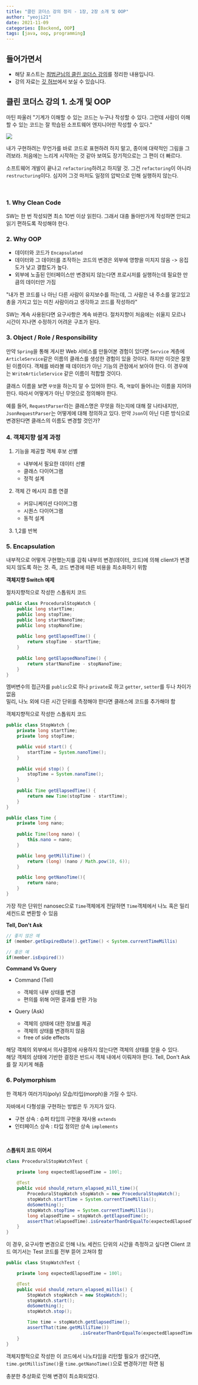 ```yaml
---
title: "클린 코더스 강의 정리 - 1장, 2장 소개 및 OOP"
author: "yeoji21"
date: 2021-11-09
categories: [Backend, OOP]
tags: [java, oop, programming]
---
```


## 들어가면서

- 해당 포스트는 [최범균님의 클린 코더스 강의](https://www.youtube.com/watch?v=60lLSe1phks)를 정리한 내용입니다. 
- 강의 자료는 [깃 허브](https://github.com/msbaek/clean-coders-2013)에서 보실 수 있습니다.

## 클린 코더스 강의 1. 소개 및 OOP

마틴 파울러 "기계가 이해할 수 있는 코드는 누구나 작성할 수 있다. 그런데 사람이 이해할 수 있는 코드는 잘 학습된 소프트웨어 엔지니어만 작성할 수 있다."

<img src="https://github.com/msbaek/clean-coders-2013/blob/master/0.TOC.png?raw=true">

내가 구현하려는 무언가를 바로 코드로 표현하려 하지 말고, 종이에 대략적인 그림을 그려보라. 처음에는 느리게 시작하는 것 같아 보여도 장기적으로는 그 편이 더 빠르다. 

소프트웨어 개발이 끝나고 `refactoring`하려고 하지말 것. 그건 `refactoring`이 아니라 `restructuring`이다. 심지어 그것 마저도 일정의 압박으로 인해 실행하지 않는다. 

<br>

### 1. Why Clean Code
SW는 한 번 작성되면 최소 10번 이상 읽힌다. 그래서 대충 돌아만가게 작성하면 안되고 읽기 편하도록 작성해야 한다. 

### 2. Why OOP
- 데이터와 코드가 `Encapsulated`
- 데이터와 그 데이터를 조작하는 코드의 변경은 외부에 영향을 미치지 않음 -> 응집도가 낮고 결합도가 높다.
- 외부에 노출된 인터페이스만 변경되지 않는다면 프로시저를 실행하는데 필요한 만큼의 데이터만 가짐

"내가 짠 코드를 나 아닌 다른 사람이 유지보수를 하는데, 그 사람은 내 주소를 알고있고 총을 가지고 있는 미친 사람이라고 생각하고 코드를 작성하라"

SW는 계속 사용된다면 요구사항은 계속 바뀐다. 절차지향이 처음에는 쉬울지 모르나 시간이 지나면 수정하기 어려운 구조가 된다. 

### 3. Object / Role / Responsibility
만약 `Spring`을 통해 게시판 Web 서비스를 만들어본 경험이 있다면 `Service` 계층에 `ArticleService`같은 이름의 클래스를 생성한 경험이 있을 것이다. 하지만 이것은 잘못된 이름이다. 객체를 바라볼 때 데이터가 아닌 기능의 관점에서 보아야 한다. 이 경우에는 `WriteArticleService` 같은 이름이 적합할 것이다.

클래스 이름을 보면 `무엇`을 하는지 알 수 있어야 한다. 즉, `역할`이 들어나는 이름을 지어야 한다. 따라서 어떻게가 아닌 무엇으로 정의해야 한다.

예를 들어, `RequestParser`라는 클래스명은 무엇을 하는지에 대해 잘 나타내지만, `JsonRequestParser`는 어떻게에 대해 정의하고 있다. 만약 `Json`이 아닌 다른 방식으로 변경된다면 클래스의 이름도 변경할 것인가?

### 4. 객체지향 설계 과정
1) 기능을 제공할 객체 후보 선별
   - 내부에서 필요한 데이터 선별
   - 클래스 다이어그램
   - 정적 설계
  
2) 객체 간 메시지 흐름 연결
   - 커뮤니케이션 다이어그램
   - 시퀀스 다이어그램
   - 동적 설계

3) 1,2를 반복

### 5. Encapsulation

내부적으로 어떻게 구현했는지를 감춰 내부의 변경(데이터, 코드)에 의해 client가 변경되지 않도록 하는 것. 즉, 코드 변경에 따른 비용을 최소화하기 위함

**객체지향 Switch 예제**

절차지향적으로 작성한 스톱워치 코드
```java
public class ProceduralStopWatch {
    public long startTime;
    public long stopTime;
    public long startNanoTime;
    public long stopNanoTime;
    
    public long getElapsedTime() {
        return stopTime - startTime;
    }
    
    public long getElapsedNanoTime() {
        return startNanoTime - stopNanoTime;
    }
}
```
멤버변수의 접근자를 `public`으로 하나 `private`로 하고 `getter`, `setter`를 두나 차이가 없음  
밀리, 나노 외에 다른 시간 단위를 측정해야 한다면 클래스에 코드를 추가해야 함

객체지향적으로 작성한 스톱워치 코드
```java
public class StopWatch {
    private long startTime;
    private long stopTime;

    public void start() {
        startTime = System.nanoTime();
    }
    
    public void stop() {
        stopTime = System.nanoTime();
    }
    
    public Time getElapsedTime() {
        return new Time(stopTime - startTime);
    }
}
```
```java
public class Time {
    private long nano;
    
    public Time(long nano) {
        this.nano = nano;
    }

    public long getMilliTime() {
        return (long) (nano / Math.pow(10, 6));
    }

    public long getNanoTime(){
        return nano;
    }
}
```

가장 작은 단위인 nanosec으로 `Time`객체에게 전달하면 `Time`객체에서 나노 혹은 밀리 세컨드로 변환할 수 있음

**Tell, Don't Ask**

```java
// 좋지 않은 예
if (member.getExpiredDate().getTime() < System.currentTimeMillis)
```
```java
// 좋은 예
if(member.isExpired())
```


**Command Vs Query**

- Command (Tell)
  - 객체의 내부 상태를 변경
  - 편의를 위해 어떤 결과를 반환 가능

- Query (Ask)
  - 객체의 상태에 대한 정보를 제공
  - 객체의 상태를 변경하지 않음
  - free of side effects

해당 객체의 외부에서 의사결정에 사용하지 않는다면 객체의 상태를 얻을 수 있다.  
해당 객체의 상태에 기반한 결정은 반드시 객체 내에서 이뤄져야 한다.
Tell, Don't Ask를 잘 지키게 해줌

### 6. Polymorphism
한 객체가 여러가지(poly) 모습/타입(morph)을 가질 수 있다.

자바에서 다형성을 구현하는 방법은 두 가지가 있다.
- 구현 상속 : 슈퍼 타입의 구현을 재사용 `extends` 
- 인터페이스 상속 : 타입 정의만 상속 `implements`

<br>

**스톱워치 코드 이어서**
```java
class ProceduralStopWatchTest {

    private long expectedElapsedTime = 100l;
    
    @Test
    public void should_return_elapsed_mill_time(){
        ProceduralStopWatch stopWatch = new ProceduralStopWatch();
        stopWatch.startTime = System.currentTimeMillis();
        doSomething();
        stopWatch.stopTime = System.currentTimeMillis();
        long elapsedTime = stopWatch.getElapsedTime();
        assertThat(elapsedTime).isGreaterThanOrEqualTo(expectedElapsedTime);
    }
}
```
이 경우, 요구사항 변경으로 인해 나노 세컨드 단위의 시간을 측정하고 싶다면 Client 코드 여기서는 Test 코드를 전부 뜯어 고쳐야 함

```java
public class StopWatchTest {

    private long expectedElapsedTime = 100l;

    @Test
    public void should_return_elapsed_millis() {
        StopWatch stopWatch = new StopWatch();
        stopWatch.start();
        doSomething();
        stopWatch.stop();

        Time time = stopWatch.getElapsedTime();
        assertThat(time.getMilliTime())
                            .isGreaterThanOrEqualTo(expectedElapsedTime);
    }
}
```
객체지향적으로 작성한 이 코드에서 나노타임을 리턴할 필요가 생긴다면, `time.getMillisTime()`을 `time.getNanoTime()`으로 변경하기만 하면 됨

충분한 추상화로 인해 변경이 최소화되었다. 